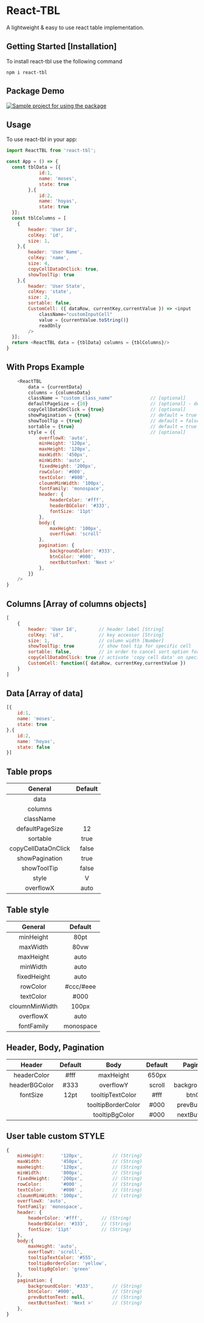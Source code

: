 # React-TBL

A lightweight & easy to use react table implementation.

## Getting Started [Installation]

To install react-tbl use the following command

```
npm i react-tbl
```
## Package Demo 

[![Sample project for using the package](https://codesandbox.io/static/img/play-codesandbox.svg)](https://codesandbox.io/s/react-tbl-586yc)

## Usage

To use react-tbl in your app:

```js
import ReactTBL from 'react-tbl';

const App = () => {
  const tblData = [{
            id:1,
            name: 'moses',
            state: true
        },{
            id:2,
            name: 'hoyas',
            state: true
  }];
  const tblColumns = [
    {
        header: 'User Id',
        colKey: 'id',
        size: 1,
    },{
        header: 'User Name',
        colKey: 'name',
        size: 4,
        copyCellDataOnClick: true,
        showToolTip: true
    },{
        header: 'User State',
        colKey: 'state',
        size: 2,
        sortable: false,
        CustomCell: ({ dataRow, currentKey,currentValue }) => <input
            className="customInputCell"
            value = {currentValue.toString()}
            readOnly
        />
  }];
  return <ReactTBL data = {tblData} columns = {tblColumns}/>
}
```
## With Props Example
```js
    <ReactTBL
        data = {currentData}
        columns = {columnsData}
        className = "custom_class_name"              // [optional]
        defaultPageSize = {10}                       // [optional] - default = 12
        copyCellDataOnClick = {true}                 // [optional] 
        showPagination = {true}                      // default = true
        showToolTip = {true}                         // default = false
        sortable = {true}                            // default = true
        style = {{                                   // [optional] 
            overflowX: 'auto',
            minHeight: '120px',
            maxHeight: '120px',
            maxWidth: '450px',
            minWidth: 'auto',
            fixedHeight: '200px',
            rowColor: '#000',
            textColor: '#000',
            cloumnMinWidth: '100px',
            fontFamily: 'monospace',
            header: {
                headerColor: '#fff',
                headerBGColor: '#333',
                fontSize: '11pt'
            },
            body:{
                maxHeight: '100px',
                overflowX: 'scroll'
            },
            pagination: {
                backgroundColor: '#333',
                btnColor: '#000',
                nextButtonText: 'Next >'
            },
        }}
    />
}
```

## Columns [Array of columns objects]
```js
[
    {
        header: 'User Id',        // header label [String]
        colKey: 'id',             // key accessor [String]
        size: 1,                  // column width [Number]
        showToolTip: true         // show tool tip for specific cell
        sortable: false,          // in order to cancel sort option for specific column  
        copyCellDataOnClick: true // activate 'copy cell data' on specific column 
        CustomCell: function({ dataRow, currentKey,currentValue })
    }
]
```
## Data [Array of data]
```js
[{
    id:1,
    name: 'moses',
    state: true
},{
    id:2,
    name: 'hoyas',
    state: false
}]
```

## Table props

|        General          |    Default     |
| :-------------------:   | :------------: |
|    data                 |                |
|    columns              |                |
|    className            |                |
|    defaultPageSize      |       12       |
|    sortable             |      true      |
|    copyCellDataOnClick  |      false     |
|    showPagination       |      true      |
|    showToolTip          |      false     |   show tool tip for each cell
|    style                |       V        |
|    overflowX            |      auto      |

## Table style

|      General      |    Default    | 
| :---------------: |:-------------:| 
|     minHeight     |     80pt      | 
|     maxWidth      |     80vw      | 
|     maxHeight     |     auto      |  
|     minWidth      |     auto      |  
|    fixedHeight    |     auto      |  
|     rowColor      |   #ccc/#eee   |  
|    textColor      |     #000      |  
|  cloumnMinWidth   |     100px     |   
|     overflowX     |     auto      |
|    fontFamily     |   monospace   |

## Header, Body, Pagination

|    Header      |    Default    |         Body         |  Default  |    Pagination     |   Default     |
| :-----------:  | :-----------: |  :----------------:  | :-------: | :--------------:  | :-----------: |
|  headerColor   |      #fff     |       maxHeight      |   650px   |                   |               | 
|  headerBGColor |      #333     |       overflowY      |   scroll  |  backgroundColor  |    #333       |
|    fontSize    |      12pt     |   tooltipTextColor   |   #fff    |  btnColor         |    #000       |  
|                |               |   tooltipBorderColor |   #000    |  prevButtonText   |   Previous    |  
|                |               |    tooltipBgColor    |   #000    |  nextButtonText   |    Next       |             
 

## User table custom STYLE 
```js
{
    minHeight:      '120px',           // (String) 
    maxWidth:       '450px',           // (String) 
    maxHeight:      '120px',           // (String) 
    minWidth:       '800px',           // (String)
    fixedHeight:    '200px',           // (String) 
    rowColor:       '#000' ,           // (String) 
    textColor:      '#000' ,           // (String) 
    cloumnMinWidth: '100px',           // (string)
    overflowX: 'auto',
    fontFamily: 'monospace',
    header: {
        headerColor: '#fff',       // (String) 
        headerBGColor: '#333',     // (String) 
        fontSize: '11pt'           // (String) 
    },
    body:{
        maxHeight: 'auto',
        overflowY: 'scroll',
        tooltipTextColor: '#555',
        tooltipBorderColor: 'yellow',
        tooltipBgColor: 'green'
    },
    pagination: {
        backgroundColor: '#333',       // (String) 
        btnColor: '#000',              // (String) 
        prevButtonText: null,          // (String) 
        nextButtonText: 'Next >'       // (String) 
    },
}
```
